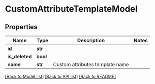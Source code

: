 # CustomAttributeTemplateModel


## Properties
Name | Type | Description | Notes
------------ | ------------- | ------------- | -------------
**id** | **str** |  | 
**is_deleted** | **bool** |  | 
**name** | **str** | Custom attributes template name | 

[[Back to Model list]](../README.md#documentation-for-models) [[Back to API list]](../README.md#documentation-for-api-endpoints) [[Back to README]](../README.md)


